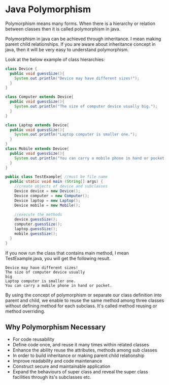 # Java Polymorphism


Polymorphism means many forms. When there is a hierarchy or relation between classes then it is called polymorphism in java.

Polymorphism in java can be achieved through inheritance. I mean making parent child relationships. If you are aware about inheritance concept in java, then it will be very easy to understand polymorphism.

Look at the below example of class hierarchies:

```java
class Device {
  public void guessSize(){
    System.out.println("Device may have different sizes!");
  }
}

class Computer extends Device{
  public void guessSize(){
    System.out.println("The size of computer device usually big.");
  }
}

class Laptop extends Device{
  public void guessSize(){
    System.out.println("Laptop computer is smaller one.");
  }
}
class Mobile extends Device{
  public void guessSize(){
    System.out.println("You can carry a mobile phone in hand or pocket.");
  }
}

public class TestExample{ //must be file name
  public static void main (String[] args) {
    //create objects of device and subclasses 
    Device device = new Device();
    Device computer = new Computer();
    Device laptop = new Laptop();
    Device mobile = new Mobile();
    
    //execute the methods
    device.guessSize();
    computer.guessSize();
    laptop.guessSize();
    mobile.guessSize();
  }
}
```

If you now run the class that contains main method, I mean TestExample.java, you will get the following result.

```
Device may have different sizes!
The size of computer device usually
big
Laptop computer is smaller one.
You can carry a mobile phone in hand or pocket.
```

By using the concept of polymorphism or separate our class definition into parent and child, we enable to reuse the same method among three classes without defining method for each subclass. It's called method reusing or method overriding.

## Why Polymorphism Necessary

- For code reusability
- Define code once, and reuse it many times within related classes
- Enhance the ability reuse the attributes, methods among sub classes
- In order to build inheritance or making parent child relationship
- Improve readability and code maintenance 
- Construct secure and maintainable application
- Expand the behaviours of super class and reveal the super class facilities through its's subclasses etc.

